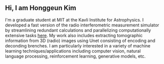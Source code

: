 ## Hi, I am Honggeun Kim
I'm a graduate student at MIT at the Kavli Institute for Astrophysics. I developed a fast version of the radio interferometric measurement simulator by streamlining redundant calculations and parallelizing computationally extensive tasks [here](https://github.com/vispb/vispb). My work also includes extracting tomographic information from 3D (radio) images using Unet consisting of encoding and deconding brenches. I am particularly interested in a variety of machine learning techniques/applications including computer vision, natural language processing, reinforcement learning, generative models, etc.

<!--
**HonggeunKim/HonggeunKim** is a ✨ _special_ ✨ repository because its `README.md` (this file) appears on your GitHub profile.

Here are some ideas to get you started:

- 🔭 I’m currently working on ...
- 🌱 I’m currently learning ...
- 👯 I’m looking to collaborate on ...
- 🤔 I’m looking for help with ...
- 💬 Ask me about ...
- 📫 How to reach me: ...
- 😄 Pronouns: ...
- ⚡ Fun fact: ...
-->
